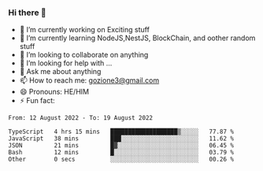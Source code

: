 ### Hi there 👋

<!--
**charlieScript/charlieScript** is a ✨ _special_ ✨ repository because its `README.md` (this file) appears on your GitHub profile.

Here are some ideas to get you started: -->

- 🔭 I’m currently working on Exciting stuff
- 🌱 I’m currently learning NodeJS,NestJS, BlockChain, and oother random stuff
- 👯 I’m looking to collaborate on anything
- 🤔 I’m looking for help with ...
- 💬 Ask me about anything
- 📫 How to reach me: gozione3@gmail.com
- 😄 Pronouns: HE/HIM
- ⚡ Fun fact: 
<!--START_SECTION:waka-->

```text
From: 12 August 2022 - To: 19 August 2022

TypeScript   4 hrs 15 mins   ███████████████████▒░░░░░   77.87 %
JavaScript   38 mins         ███░░░░░░░░░░░░░░░░░░░░░░   11.62 %
JSON         21 mins         █▓░░░░░░░░░░░░░░░░░░░░░░░   06.45 %
Bash         12 mins         █░░░░░░░░░░░░░░░░░░░░░░░░   03.79 %
Other        0 secs          ░░░░░░░░░░░░░░░░░░░░░░░░░   00.26 %
```

<!--END_SECTION:waka-->
